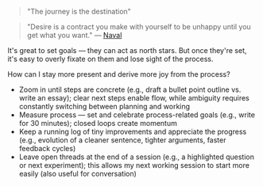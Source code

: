 >"The journey is the destination"

>"Desire is a contract you make with yourself to be unhappy until you get what you want." 
>	— [Naval](https://www.navalmanack.com/almanack-of-naval-ravikant/every-desire-is-a-chosen-unhappiness)

It's great to set goals — they can act as north stars. But once they're set, it's easy to overly fixate on them and lose sight of the process. 

How can I stay more present and derive more joy from the process?
- Zoom in until steps are concrete (e.g., draft a bullet point outline vs. write an essay); clear next steps enable flow, while ambiguity requires constantly switching between planning and working
- Measure process — set and celebrate process-related goals (e.g., write for 30 minutes); closed loops create momentum
- Keep a running log of tiny improvements and appreciate the progress (e.g., evolution of a cleaner sentence, tighter arguments, faster feedback cycles)
- Leave open threads at the end of a session (e.g., a highlighted question or next experiment); this allows my next working session to start more easily (also useful for conversation)
